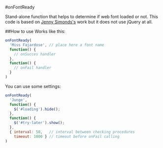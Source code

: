 #onFontReady

Stand-alone function that helps to determine if web font loaded or not. This code is based on [Jenny Simonds's](https://github.com/JenniferSimonds/FontDetect) work but it does not use jQuery at all.

##How to use
Works like this:

```javascript
onFontReady(
  'Miss Fajardose', // place here a font name
  function() {
	// onSucces handler
  },
  function() {
	// onFail handler
  }
)
```

You can use some settings:

```javascript
onFontReady(
  'Junge',
  function() {
	$('#loading').hide();
  },
  function() {
	$('#try-later').show();
  },
  { interval: 50,   // interval between checking procedures
    timeout: 1000 } // timeout before onFail calling
)
```
